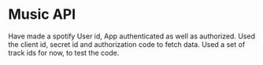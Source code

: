 # Music API
Have made a spotify User id, App authenticated as well as authorized. 
Used the client id, secret id and authorization code to fetch data.
Used a set of track ids for now, to test the code.
